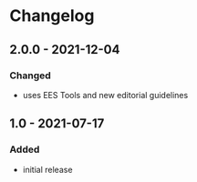 # Changelog

## 2.0.0 - 2021-12-04

### Changed

- uses EES Tools and new editorial guidelines


## 1.0 - 2021-07-17

### Added

- initial release
